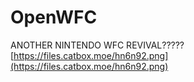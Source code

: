 # OpenWFC
ANOTHER NINTENDO WFC REVIVAL?????
[https://files.catbox.moe/hn6n92.png](https://files.catbox.moe/hn6n92.png)

